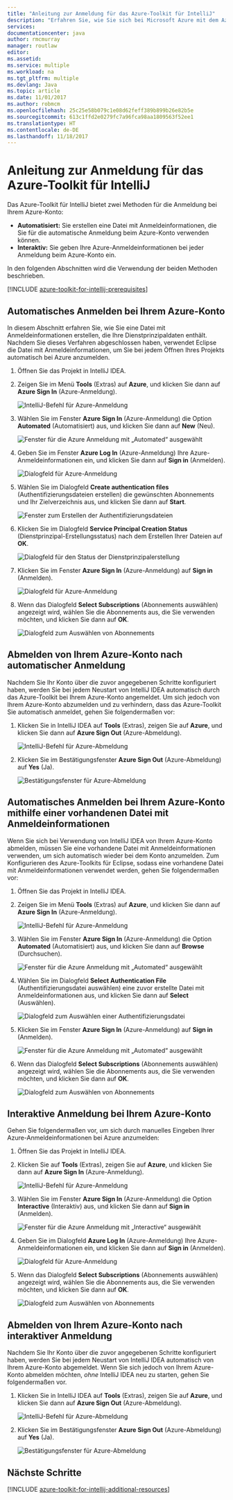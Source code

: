 ```yaml
---
title: "Anleitung zur Anmeldung für das Azure-Toolkit für IntelliJ"
description: "Erfahren Sie, wie Sie sich bei Microsoft Azure mit dem Azure-Toolkit für IntelliJ anmelden."
services: 
documentationcenter: java
author: rmcmurray
manager: routlaw
editor: 
ms.assetid: 
ms.service: multiple
ms.workload: na
ms.tgt_pltfrm: multiple
ms.devlang: Java
ms.topic: article
ms.date: 11/01/2017
ms.author: robmcm
ms.openlocfilehash: 25c25e58b079c1e08d62feff389b899b26e82b5e
ms.sourcegitcommit: 613c1ffd2e0279fc7a96fca98aa1809563f52ee1
ms.translationtype: HT
ms.contentlocale: de-DE
ms.lasthandoff: 11/18/2017
---
```

# <a name="sign-in-instructions-for-the-azure-toolkit-for-intellij"></a>Anleitung zur Anmeldung für das Azure-Toolkit für IntelliJ

Das Azure-Toolkit für IntelliJ bietet zwei Methoden für die Anmeldung bei Ihrem Azure-Konto:

  * **Automatisiert:** Sie erstellen eine Datei mit Anmeldeinformationen, die Sie für die automatische Anmeldung beim Azure-Konto verwenden können.
  * **Interaktiv:** Sie geben Ihre Azure-Anmeldeinformationen bei jeder Anmeldung beim Azure-Konto ein.

In den folgenden Abschnitten wird die Verwendung der beiden Methoden beschrieben.

[!INCLUDE [azure-toolkit-for-intellij-prerequisites](../includes/azure-toolkit-for-intellij-prerequisites.md)]

## <a name="sign-in-to-your-azure-account-automatically"></a>Automatisches Anmelden bei Ihrem Azure-Konto

In diesem Abschnitt erfahren Sie, wie Sie eine Datei mit Anmeldeinformationen erstellen, die Ihre Dienstprinzipaldaten enthält. Nachdem Sie dieses Verfahren abgeschlossen haben, verwendet Eclipse die Datei mit Anmeldeinformationen, um Sie bei jedem Öffnen Ihres Projekts automatisch bei Azure anzumelden.

1. Öffnen Sie das Projekt in IntelliJ IDEA.

1. Zeigen Sie im Menü **Tools** (Extras) auf **Azure**, und klicken Sie dann auf **Azure Sign In** (Azure-Anmeldung).

   ![IntelliJ-Befehl für Azure-Anmeldung][A01]

1. Wählen Sie im Fenster **Azure Sign In** (Azure-Anmeldung) die Option **Automated** (Automatisiert) aus, und klicken Sie dann auf **New** (Neu).

   ![Fenster für die Azure Anmeldung mit „Automated“ ausgewählt][A02]

1. Geben Sie im Fenster **Azure Log In** (Azure-Anmeldung) Ihre Azure-Anmeldeinformationen ein, und klicken Sie dann auf **Sign in** (Anmelden).

   ![Dialogfeld für Azure-Anmeldung][A03]

1. Wählen Sie im Dialogfeld **Create authentication files** (Authentifizierungsdateien erstellen) die gewünschten Abonnements und Ihr Zielverzeichnis aus, und klicken Sie dann auf **Start**.

   ![Fenster zum Erstellen der Authentifizierungsdateien][A04]

1. Klicken Sie im Dialogfeld **Service Principal Creation Status** (Dienstprinzipal-Erstellungsstatus) nach dem Erstellen Ihrer Dateien auf **OK**.

   ![Dialogfeld für den Status der Dienstprinzipalerstellung][A05]

1. Klicken Sie im Fenster **Azure Sign In** (Azure-Anmeldung) auf **Sign in** (Anmelden).

   ![Dialogfeld für Azure-Anmeldung][A06]

1. Wenn das Dialogfeld **Select Subscriptions** (Abonnements auswählen) angezeigt wird, wählen Sie die Abonnements aus, die Sie verwenden möchten, und klicken Sie dann auf **OK**.

   ![Dialogfeld zum Auswählen von Abonnements][A07]

## <a name="sign-out-of-your-azure-account-after-you-have-signed-in-automatically"></a>Abmelden von Ihrem Azure-Konto nach automatischer Anmeldung

Nachdem Sie Ihr Konto über die zuvor angegebenen Schritte konfiguriert haben, werden Sie bei jedem Neustart von IntelliJ IDEA automatisch durch das Azure-Toolkit bei Ihrem Azure-Konto angemeldet. Um sich jedoch von Ihrem Azure-Konto abzumelden und zu verhindern, dass das Azure-Toolkit Sie automatisch anmeldet, gehen Sie folgendermaßen vor:

1. Klicken Sie in IntelliJ IDEA auf **Tools** (Extras), zeigen Sie auf **Azure**, und klicken Sie dann auf **Azure Sign Out** (Azure-Abmeldung).

   ![IntelliJ-Befehl für Azure-Abmeldung][L01]

1. Klicken Sie im Bestätigungsfenster **Azure Sign Out** (Azure-Abmeldung) auf **Yes** (Ja).

   ![Bestätigungsfenster für Azure-Abmeldung][L03]

## <a name="sign-in-to-your-azure-account-automatically-by-using-an-existing-credentials-file"></a>Automatisches Anmelden bei Ihrem Azure-Konto mithilfe einer vorhandenen Datei mit Anmeldeinformationen

Wenn Sie sich bei Verwendung von IntelliJ IDEA von Ihrem Azure-Konto abmelden, müssen Sie eine vorhandene Datei mit Anmeldeinformationen verwenden, um sich automatisch wieder bei dem Konto anzumelden. Zum Konfigurieren des Azure-Toolkits für Eclipse, sodass eine vorhandene Datei mit Anmeldeinformationen verwendet werden, gehen Sie folgendermaßen vor:

1. Öffnen Sie das Projekt in IntelliJ IDEA.

1. Zeigen Sie im Menü **Tools** (Extras) auf **Azure**, und klicken Sie dann auf **Azure Sign In** (Azure-Anmeldung).

   ![IntelliJ-Befehl für Azure-Anmeldung][A01]

1. Wählen Sie im Fenster **Azure Sign In** (Azure-Anmeldung) die Option **Automated** (Automatisiert) aus, und klicken Sie dann auf **Browse** (Durchsuchen).

   ![Fenster für die Azure Anmeldung mit „Automated“ ausgewählt][A02]

1. Wählen Sie im Dialogfeld **Select Authentication File** (Authentifizierungsdatei auswählen) eine zuvor erstellte Datei mit Anmeldeinformationen aus, und klicken Sie dann auf **Select** (Auswählen).

   ![Dialogfeld zum Auswählen einer Authentifizierungsdatei][A08]

1. Klicken Sie im Fenster **Azure Sign In** (Azure-Anmeldung) auf **Sign in** (Anmelden).

   ![Fenster für die Azure Anmeldung mit „Automated“ ausgewählt][A06]

1. Wenn das Dialogfeld **Select Subscriptions** (Abonnements auswählen) angezeigt wird, wählen Sie die Abonnements aus, die Sie verwenden möchten, und klicken Sie dann auf **OK**.

   ![Dialogfeld zum Auswählen von Abonnements][A07]

## <a name="sign-in-to-your-azure-account-interactively"></a>Interaktive Anmeldung bei Ihrem Azure-Konto

Gehen Sie folgendermaßen vor, um sich durch manuelles Eingeben Ihrer Azure-Anmeldeinformationen bei Azure anzumelden:

1. Öffnen Sie das Projekt in IntelliJ IDEA.

1. Klicken Sie auf **Tools** (Extras), zeigen Sie auf **Azure**, und klicken Sie dann auf **Azure Sign In** (Azure-Anmeldung).

   ![IntelliJ-Befehl für Azure-Anmeldung][I01]

1. Wählen Sie im Fenster **Azure Sign In** (Azure-Anmeldung) die Option **Interactive** (Interaktiv) aus, und klicken Sie dann auf **Sign in** (Anmelden).

   ![Fenster für die Azure Anmeldung mit „Interactive“ ausgewählt][I02]

1. Geben Sie im Dialogfeld **Azure Log In** (Azure-Anmeldung) Ihre Azure-Anmeldeinformationen ein, und klicken Sie dann auf **Sign in** (Anmelden).

   ![Dialogfeld für Azure-Anmeldung][I03]

1. Wenn das Dialogfeld **Select Subscriptions** (Abonnements auswählen) angezeigt wird, wählen Sie die Abonnements aus, die Sie verwenden möchten, und klicken Sie dann auf **OK**.

   ![Dialogfeld zum Auswählen von Abonnements][I04]

## <a name="sign-out-of-your-azure-account-after-you-have-signed-in-interactively"></a>Abmelden von Ihrem Azure-Konto nach interaktiver Anmeldung

Nachdem Sie Ihr Konto über die zuvor angegebenen Schritte konfiguriert haben, werden Sie bei jedem Neustart von IntelliJ IDEA automatisch von Ihrem Azure-Konto abgemeldet. Wenn Sie sich jedoch von Ihrem Azure-Konto abmelden möchten, *ohne* IntelliJ IDEA neu zu starten, gehen Sie folgendermaßen vor.

1. Klicken Sie in IntelliJ IDEA auf **Tools** (Extras), zeigen Sie auf **Azure**, und klicken Sie dann auf **Azure Sign Out** (Azure-Abmeldung).

   ![IntelliJ-Befehl für Azure-Abmeldung][L01]

1. Klicken Sie im Bestätigungsfenster **Azure Sign Out** (Azure-Abmeldung) auf **Yes** (Ja).

   ![Bestätigungsfenster für Azure-Abmeldung][L02]

## <a name="next-steps"></a>Nächste Schritte

[!INCLUDE [azure-toolkit-for-intellij-additional-resources](../includes/azure-toolkit-for-intellij-additional-resources.md)]

<!-- URL List -->

<!-- IMG List -->

[I01]: media/azure-toolkit-for-intellij-sign-in-instructions/I01.png
[I02]: media/azure-toolkit-for-intellij-sign-in-instructions/I02.png
[I03]: media/azure-toolkit-for-intellij-sign-in-instructions/I03.png
[I04]: media/azure-toolkit-for-intellij-sign-in-instructions/I04.png

[A01]: media/azure-toolkit-for-intellij-sign-in-instructions/A01.png
[A02]: media/azure-toolkit-for-intellij-sign-in-instructions/A02.png
[A03]: media/azure-toolkit-for-intellij-sign-in-instructions/A03.png
[A04]: media/azure-toolkit-for-intellij-sign-in-instructions/A04.png
[A05]: media/azure-toolkit-for-intellij-sign-in-instructions/A05.png
[A06]: media/azure-toolkit-for-intellij-sign-in-instructions/A06.png
[A07]: media/azure-toolkit-for-intellij-sign-in-instructions/A07.png
[A08]: media/azure-toolkit-for-intellij-sign-in-instructions/A08.png

[L01]: media/azure-toolkit-for-intellij-sign-in-instructions/L01.png
[L02]: media/azure-toolkit-for-intellij-sign-in-instructions/L02.png
[L03]: media/azure-toolkit-for-intellij-sign-in-instructions/L03.png

